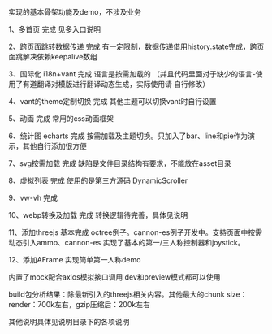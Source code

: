 实现的基本骨架功能及demo，不涉及业务

1、多首页              完成 见多入口说明

2、跨页面跳转数据传递    完成 有一定限制，数据传递借用history.state完成，跨页面跳解决依赖keepalive数组

3、国际化 i18n+vant    完成 语言是按需加载的 （并且代码里面对于缺少的语言-使用了有道翻译对模版进行翻译动态生成，实际使用请 自行修改）

4、vant的theme定制切换  完成 其他主题可以切换vant时自行设置

5、动画                完成 常用的css动画框架

6、统计图 echarts      完成 按需加载及主题切换。只加入了bar、line和pie作为演示，其他自行添加很方便

7、svg按需加载         完成 缺陷是文件目录结构有要求，不能放在asset目录 

8、虚拟列表            完成 使用的是第三方源码 DynamicScroller

9、vw-vh              完成

10、webp转换及加载     完成  转换逻辑待完善，具体见说明

11、添加threejs       基本完成 octree例子。cannon-es例子开发中。支持页面中按需动态引入ammo、cannon-es
                     实现了基本的第一/三人称控制器和joystick。
                     
12、添加AFrame        实现简单第一人称demo

内置了mock配合axios模拟接口调用  dev和preview模式都可以使用

build包分析结果：除最新引入的threejs相关内容。其他最大的chunk size：render：700k左右，gzip压缩后：200k左右

其他说明具体见说明目录下的各项说明
